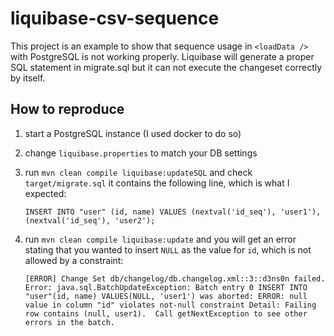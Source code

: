 # liquibase-csv-sequence

This project is an example to show that sequence usage in `<loadData />` with PostgreSQL is not working properly.
Liquibase will generate a proper SQL statement in migrate.sql but it can not execute the changeset correctly by itself.

## How to reproduce
1. start a PostgreSQL instance (I used docker to do so)

2. change `liquibase.properties` to match your DB settings

3. run `mvn clean compile liquibase:updateSQL` and check `target/migrate.sql` it contains the following line, which is what I expected:
    ```
    INSERT INTO "user" (id, name) VALUES (nextval('id_seq'), 'user1'),(nextval('id_seq'), 'user2');
    ```

4. run `mvn clean compile liquibase:update` and you will get an error stating that you wanted to insert `NULL` as the value for `id`, which is not allowed by a constraint:
    ```
    [ERROR] Change Set db/changelog/db.changelog.xml::3::d3ns0n failed.  Error: java.sql.BatchUpdateException: Batch entry 0 INSERT INTO "user"(id, name) VALUES(NULL, 'user1') was aborted: ERROR: null value in column "id" violates not-null constraint Detail: Failing row contains (null, user1).  Call getNextException to see other errors in the batch.
    ```
